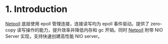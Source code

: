 # 1. Introduction

[Netpoll](https://github.com/cloudwego/netpoll) 底层使用 epoll 管理连接，连接读写均为 epoll 事件驱动。提供了 zero-copy 读写操作的能力，提升效率并降低内存和 gc
开销。同时 [Netpoll](https://github.com/cloudwego/netpoll) 附带 NIO Server 实现，支持快速创建高性能 NIO server。
